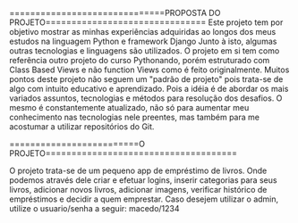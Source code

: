 ==============================PROPOSTA DO PROJETO===============================
Este projeto tem por objetivo mostrar as minhas experiências adquiridas ao longos dos meus estudos na linguagem Python e framework Django
Junto à isto, algumas outras tecnologias e linguagens são utilizados.
O projeto em si tem como referência outro projeto do curso Pythonando, porém estruturado com Class Based Views e não function Views como é feito originalmente.
Muitos pontos deste projeto não seguem um "padrão de projeto" pois trata-se de algo com intuito educativo e aprendizado. Pois a idéia é de abordar os mais variados assuntos, tecnologias e métodos para resolução dos desafios.
O mesmo é constantemente atualizado, não só para aumentar meu conhecimento nas tecnologias nele preentes, mas também para me acostumar a utilizar repositórios do Git.

=========================O PROJETO=====================================

O projeto trata-se de um pequeno app de empréstimo de livros. Onde podemos através dele criar e efetuar logins, inserir categorias para seus livros, adicionar novos livros, adicionar imagens, verificar histórico de empréstimos e decidir a quem emprestar. Caso desejem utilizar o admin, utilize o usuario/senha a seguir: macedo/1234

